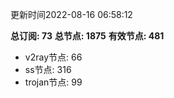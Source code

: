 更新时间2022-08-16 06:58:12

**总订阅: 73**
**总节点: 1875**
**有效节点: 481**
- v2ray节点: 66
- ss节点: 316
- trojan节点: 99
